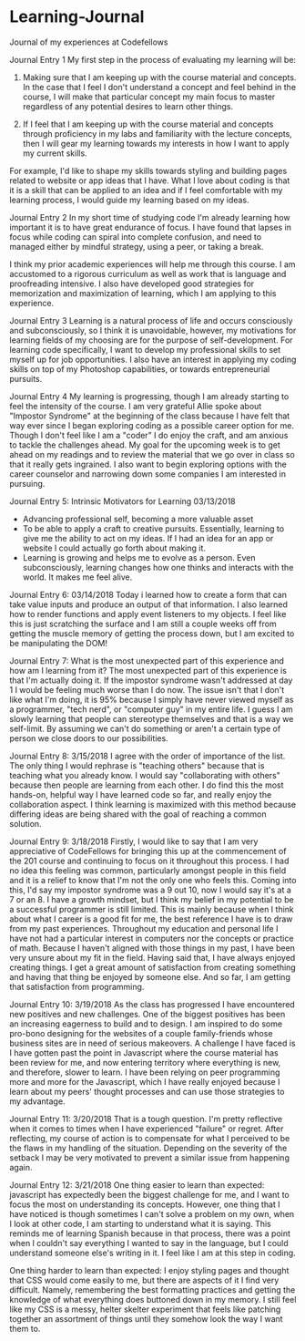 # Learning-Journal
Journal of my experiences at Codefellows

Journal Entry 1
My first step in the process of evaluating my learning will be:

1. Making sure that I am keeping up with the course material and concepts. In the case that I feel I don't understand a concept and feel behind in the course, I will make that particular concept my main focus to master regardless of any potential desires to learn other things.

2. If I feel that I am keeping up with the course material and concepts through proficiency in my labs and familiarity with the lecture concepts, then I will gear my learning towards my interests in how I want to apply my current skills.

For example, I'd like to shape my skills towards styling and building pages related to website or app ideas that I have. What I love about coding is that it is a skill that can be applied to an idea and if I feel comfortable with my learning process, I would guide my learning based on my ideas.

Journal Entry 2
In my short time of studying code I'm already learning how important it is to have great endurance of focus. I have found that lapses in focus while coding can spiral into complete confusion, and need to managed either by mindful strategy, using a peer, or taking a break. 

I think my prior academic experiences will help me through this course. I am accustomed to a rigorous curriculum as well as work that is language and proofreading intensive. I also have developed good strategies for memorization and maximization of learning, which I am applying to this experience.

Journal Entry 3
Learning is a natural process of life and occurs consciously and subconsciously, so I think it is unavoidable, however, my motivations for learning fields of my choosing are for the purpose of self-development. For learning code specifically, I want to develop my professional skills to set myself up for job opportunities. I also have an interest in applying my coding skills on top of my Photoshop capabilities, or towards entrepreneurial pursuits. 

Journal Entry 4
My learning is progressing, though I am already starting to feel the intensity of the course. I am very grateful Allie spoke about "Impostor Syndrome" at the beginning of the class because I have felt that way ever since I began exploring coding as a possible career option for me. Though I don't feel like I am a "coder" I do enjoy the craft, and am anxious to tackle the challenges ahead. My goal for the upcoming week is to get ahead on my readings and to review the material that we go over in class so that it really gets ingrained. I also want to begin exploring options with the career counselor and narrowing down some companies I am interested in pursuing.

Journal Entry 5: Intrinsic Motivators for Learning 03/13/2018
- Advancing professional self, becoming a more valuable asset
- To be able to apply a craft to creative pursuits. Essentially, learning to give me the ability to act on my ideas. If I had an idea for an app or website I could actually go forth about making it.
- Learning is growing and helps me to evolve as a person. Even subconsciously, learning changes how one thinks and interacts with the world. It makes me feel alive.

Journal Entry 6: 03/14/2018
Today i learned how to create a form that can take value inputs and produce an output of that information. I also learned how to render functions and apply event listeners to my objects. I feel like this is just scratching the surface and I am still a couple weeks off from getting the muscle memory of getting the process down, but I am excited to be manipulating the DOM!

Journal Entry 7: What is the most unexpected part of this experience and how am I learning from it?
The most unexpected part of this experience is that I'm actually doing it. If the impostor syndrome wasn't addressed at day 1 I would be feeling much worse than I do now. The issue isn't that I don't like what I'm doing, it is 95% because I simply have never viewed myself as a programmer, "tech nerd", or "computer guy" in my entire life. I guess I am slowly learning that people can stereotype themselves and that is a way we self-limit. By assuming we can't do something or aren't a certain type of person we close doors to our possibilities. 

Journal Entry 8: 3/15/2018
I agree with the order of importance of the list. The only thing I would rephrase is "teaching others" because that is teaching what you already know. I would say "collaborating with others" because then people are learning from each other. I do find this the most hands-on, helpful way I have learned code so far, and really enjoy the collaboration aspect. I think learning is maximized with this method because differing ideas are being shared with the goal of reaching a common solution.

Journal Entry 9: 3/18/2018
Firstly, I would like to say that I am very appreciative of CodeFellows for bringing this up at the commencement of the 201 course and continuing to focus on it throughout this process. I had no idea this feeling was common, particularly amongst people in this field and it is a relief to know that I'm not the only one who feels this. Coming into this, I'd say my impostor syndrome was a 9 out 10, now I would say it's at a 7 or an 8. I have a growth mindset, but I think my belief in my potential to be a successful programmer is still limited. This is mainly because when I think about what I career is a good fit for me, the best reference I have is to draw from my past experiences. Throughout my education and personal life I have not had a particular interest in computers nor the concepts or practice of math. Because I haven't aligned with those things in my past, I have been very unsure about my fit in the field. Having said that, I have always enjoyed creating things. I get a great amount of satisfaction from creating something and having that thing be enjoyed by someone else. And so far, I am getting that satisfaction from programming. 

Journal Entry 10: 3/19/2018
As the class has progressed I have encountered new positives and new challenges. One of the biggest positives has been an increasing eagerness to build and to design. I am inspired to do some pro-bono designing for the websites of a couple family-friends whose business sites are in need of serious makeovers. A challenge I have faced is I have gotten past the point in Javascript where the course material has been review for me, and now entering territory where everything is new, and therefore, slower to learn. I have been relying on peer programming more and more for the Javascript, which I have really enjoyed because I learn about my peers' thought processes and can use those strategies to my advantage. 

Journal Entry 11: 3/20/2018
That is a tough question. I'm pretty reflective when it comes to times when I have experienced "failure" or regret. After reflecting, my course of action is to compensate for what I perceived to be the flaws in my handling of the situation. Depending on the severity of the setback I may be very motivated to prevent a similar issue from happening again.

Journal Entry 12: 3/21/2018
One thing easier to learn than expected: javascript has expectedly been the biggest challenge for me, and I want to focus the most on understanding its concepts. However, one thing that I have noticed is though sometimes I can't solve a problem on my own, when I look at other code, I am starting to understand what it is saying. This reminds me of learning Spanish because in that process, there was a point when I couldn't say everything I wanted to say in the language, but I could understand someone else's writing in it. I feel like I am at this step in coding.

One thing harder to learn than expected: I enjoy styling pages and thought that CSS would come easily to me, but there are aspects of it I find very difficult. Namely, remembering the best formatting practices and getting the knowledge of what everything does buttoned down in my memory. I still feel like my CSS is a messy, helter skelter experiment that feels like patching together an assortment of things until they somehow look the way I want them to.
